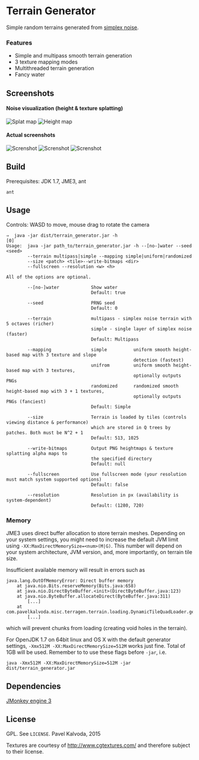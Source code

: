 # Terrain Generator
Simple random terrains generated from [simplex noise](http://en.wikipedia.org/wiki/Simplex_noise). 

### Features
- Simple and multipass smooth terrain generation
- 3 texture mapping modes
- Multithreaded terrain generation
- Fancy water

## Screenshots

#### Noise visualization (height & texture splatting)
![Splat map](https://raw.githubusercontent.com/PJK/terrain_generator/previews/out1.png)
![Height map](https://raw.githubusercontent.com/PJK/terrain_generator/previews/out2.png)

#### Actual screenshots
![Screnshot](https://raw.githubusercontent.com/PJK/terrain_generator/previews/s1.png)
![Screnshot](https://raw.githubusercontent.com/PJK/terrain_generator/previews/s2.png)
![Screnshot](https://raw.githubusercontent.com/PJK/terrain_generator/previews/s3.png)

## Build

Prerequisites: JDK 1.7, JME3, ant

```
ant
```

## Usage

Controls: WASD to move, mouse drag to rotate the camera

```
⇒  java -jar dist/terrain_generator.jar -h                                                            [0]
Usage:  java -jar path_to/terrain_generator.jar -h --[no-]water --seed <seed>
        --terrain multipass|simple --mapping simple|uniform|randomized
        --size <patch> <tile>--write-bitmaps <dir>
        --fullscreen --resolution <w> <h>

All of the options are optional.

        --[no-]water            Show water
                                Default: true

        --seed                  PRNG seed
                                Default: 0

        --terrain               multipass - simplex noise terrain with 5 octaves (richer)
                                simple - single layer of simplex noise (faster)
                                Default: Multipass

        --mapping               simple          uniform smooth height-based map with 3 texture and slope
                                                detection (fastest)
                                unifrom         uniform smooth height-based map with 3 textures,
                                                optionally outputs PNGs
                                randomized      randomized smooth height-based map with 3 + 1 textures,
                                                optionally outputs PNGs (fanciest)
                                Default: Simple

        --size                  Terrain is loaded by tiles (controls viewing distance & performance)
                                which are stored in Q trees by patches. Both must be N^2 + 1
                                Default: 513, 1025

        --write-bitmaps         Output PNG heightmaps & texture splatting alpha maps to
                                the specified directory
                                Default: null

        --fullscreen            Use fullscreen mode (your resolution must match system supported options)
                                Default: false

        --resolution            Resolution in px (availability is system-dependent)
                                Default: (1280, 720)
```

### Memory
JME3 uses direct buffer allocation to store terrain meshes. Depending on your system settings, you might need to increase the default JVM limit
using `-XX:MaxDirectMemorySize=<num>(M|G)`. This number will depend on your system architecture, JVM version, and, more importantly, on terrain tile size.

Insufficient available memory will result in errors such as
```
java.lang.OutOfMemoryError: Direct buffer memory
	at java.nio.Bits.reserveMemory(Bits.java:658)
	at java.nio.DirectByteBuffer.<init>(DirectByteBuffer.java:123)
	at java.nio.ByteBuffer.allocateDirect(ByteBuffer.java:311)
        [...]
	at com.pavelkalvoda.misc.terragen.terrain.loading.DynamicTileQuadLoader.getTerrainQuadAt(DynamicTileQuadLoader.java:28)
        [...]
```
which will prevent chunks from loading (creating void holes in the terrain).

For OpenJDK 1.7 on 64bit linux and OS X with the default generator settings, `-Xmx512M -XX:MaxDirectMemorySize=512M` works just fine. Total of 1GB will be used. 
Remember to to use these flags before `-jar`, i.e. 
```
java -Xmx512M -XX:MaxDirectMemorySize=512M -jar dist/terrain_generator.jar
```

## Dependencies

[JMonkey engine 3](http://jmonkeyengine.org/)

## License

GPL. See `LICENSE`. Pavel Kalvoda, 2015

Textures are courtesy of http://www.cgtextures.com/ and therefore subject to their license.
